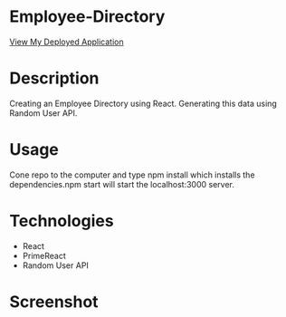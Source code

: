 # Employee-Directory

<a href="https://byourey.github.io/Employee-Directory/">View My Deployed Application</a>

# Description
Creating an Employee Directory using React. Generating this data using Random User API.

# Usage
Cone repo to the computer and type npm install which installs the dependencies.npm start will start the localhost:3000 server.

# Technologies
* React
* PrimeReact
* Random User API

# Screenshot
